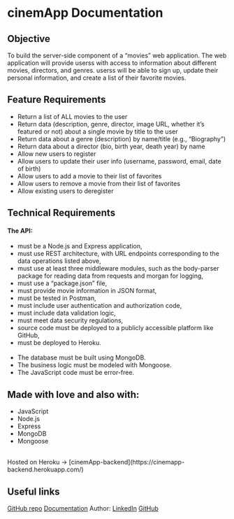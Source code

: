 


  <h1 class="text-center ">cinemApp Documentation</h1>
  
  <h2>Objective</h2>

  <p class="text-center w-75 m-auto mb-3 mt-3">To build the server-side component of a “movies” web application. The web
    application will provide userss with access to information about different
    movies, directors, and genres. userss will be able to sign up, update their
    personal information, and create a list of their favorite movies.
  </p>
  
   <h2>Feature Requirements</h2>
   
   <ul>
  <li>Return a list of ALL movies to the user</li>
  <li>Return data (description, genre, director, image URL, whether it’s featured or not) about a single movie by title to the user</li>
  <li>Return data about a genre (description) by name/title (e.g., “Biography”)</li>
  <li>Return data about a director (bio, birth year, death year) by name</li>
  <li>Allow new users to register</li>
  <li>Allow users to update their user info (username, password, email, date of birth)</li>
  <li>Allow users to add a movie to their list of favorites</li>
  <li>Allow users to remove a movie from their list of favorites</li>
  <li>Allow existing users to deregister</li>
  </ul>

  <h2>Technical Requirements</h2>
  
  <h4>The API:</h4>
  <ul>
  <li>must be a Node.js and Express application,</li>
  <li>must use REST architecture, with URL endpoints corresponding to the data operations listed above,</li>
  <li>must use at least three middleware modules, such as the body-parser package for reading data from requests and morgan for logging,</li>
  <li>must use a “package.json” file,</li>
  <li>must provide movie information in JSON format,</li>
  <li>must be tested in Postman,</li>
  <li>must include user authentication and authorization code,</li>
  <li>must include data validation logic,</li>
  <li>must meet data security regulations,</li>
  <li>source code must be deployed to a publicly accessible platform like GitHub,</li>
  <li>must be deployed to Heroku.</li>
  <br>
  <li>The database must be built using MongoDB.</li>
  <li>The business logic must be modeled with Mongoose.</li>
  <li>The JavaScript code must be error-free.</li>
  </ul>
  
 <h2>Made with love and also with:</h2>
 
 <ul>
  <li>JavaScript</li>
  <li>Node.js</li>
  <li>Express</li>
  <li>MongoDB</li>
  <li>Mongoose</li>
</ul>
<br>Hosted on Heroku -> [cinemApp-backend](https://cinemapp-backend.herokuapp.com/)

<h2> Useful links</h2>

[GitHub repo](https://github.com/mihocsaszilard/cinemApp)
[Documentation](https://cinemapp-backend.herokuapp.com/doocumentation)
Author: 
[LinkedIn](https://www.linkedin.com/in/mihocsaszilard/)
[GitHub](https://github.com/mihocsaszilard)

</body>

</html>
